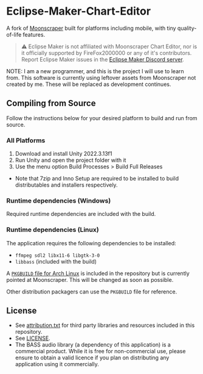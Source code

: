 # Eclipse-Maker-Chart-Editor
A fork of [Moonscraper](https://github.com/FireFox2000000/Moonscraper-Chart-Editor) built for platforms including mobile, with tiny quality-of-life features.

> ⚠️ Eclipse Maker is not affiliated with Moonscraper Chart Editor, nor is it officially supported by FireFox2000000 or any of it's contributors. Report Eclipse Maker issues in the [Eclipse Maker Discord server](https://discord.com/invite/33gZuRejpq).

NOTE: I am a new programmer, and this is the project I will use to learn from.
This software is currently using leftover assets from Moonscraper not created by me. These will be replaced as development continues.

## Compiling from Source
Follow the instructions below for your desired platform to build and run from source.

### All Platforms
1. Download and install Unity 2022.3.13f1
2. Run Unity and open the project folder with it
3. Use the menu option Build Processes > Build Full Releases
  - Note that 7zip and Inno Setup are required to be installed to build distributables and installers respectively. 

### Runtime dependencies (Windows)
Required runtime dependencies are included with the build.

### Runtime dependencies (Linux)
The application requires the following dependencies to be installed:
- `ffmpeg sdl2 libx11-6 libgtk-3-0`
- `libbass` (included with the build)

A [`PKGBUILD` file for Arch Linux](aur/PKGBUILD) is included in the repository but is currently pointed at Moonscraper. This will be changed as soon as possible.

Other distribution packagers can use the `PKGBUILD` file for reference.

## License
- See [attribution.txt](https://github.com/FireFox2000000/Moonscraper-Chart-Editor/blob/master/Moonscraper%20Chart%20Editor/Assets/Documentation/attribution.txt) for third party libraries and resources included in this repository.
- See [LICENSE](LICENSE).
- The BASS audio library (a dependency of this application) is a commercial product. While it is free for non-commercial use, please ensure to obtain a valid licence if you plan on distributing any application using it commercially.
